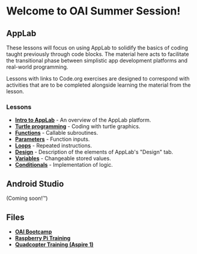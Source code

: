 # Welcome to OAI Summer Session!

## AppLab

<!--These pages contain curricula designed to teach the basics of app development and computer science, with a focus on using coding as a more functionally concrete way to teach more abstract concepts.-->

These lessons will focus on using AppLab to solidify the basics of coding taught previously through code blocks. The material here acts to facilitate the transitional phase between simplistic app development platforms and real-world programming.

Lessons with links to Code.org exercises are designed to correspond with activities that are to be completed alongside learning the material from the lesson.

### Lessons

* **[Intro to AppLab](https://sBondoc.github.io/OAI-Summer-2019/pages/lessons/lesson-00.html)** - An overview of the AppLab platform.
* **[Turtle programming](https://sBondoc.github.io/OAI-Summer-2019/pages/lessons/lesson-01.html)** - Coding with turtle graphics.
* **[Functions](https://sBondoc.github.io/OAI-Summer-2019/pages/lessons/lesson-02.html)** - Callable subroutines.
* **[Parameters](https://sBondoc.github.io/OAI-Summer-2019/pages/lessons/lesson-03.html)** - Function inputs.
* **[Loops](https://sBondoc.github.io/OAI-Summer-2019/pages/lessons/lesson-04.html)** - Repeated instructions.
* **[Design](https://sBondoc.github.io/OAI-Summer-2019/pages/lessons/lesson-05.html)** - Description of the elements of AppLab's "Design" tab.
* **[Variables](https://sBondoc.github.io/OAI-Summer-2019/pages/lessons/lesson-06.html)** - Changeable stored values.
* **[Conditionals](https://sBondoc.github.io/OAI-Summer-2019/pages/lessons/lesson-07.html)** - Implementation of logic.

## Android Studio

(Coming soon!™)


## Files

* **[OAI Bootcamp](https://sbondoc.github.io/OAI-Summer-2019/pages/OAI%20Bootcamp.html)**
* **[Raspberry Pi Training](https://sbondoc.github.io/OAI-Summer-2019/pages/Raspberry%20Pi%20Training.html)**
* **[Quadcopter Training (Aspire 1)](https://sbondoc.github.io/OAI-Summer-2019/pages/Quadcopter%20Training%20(ASPIRE%20I).html)**
